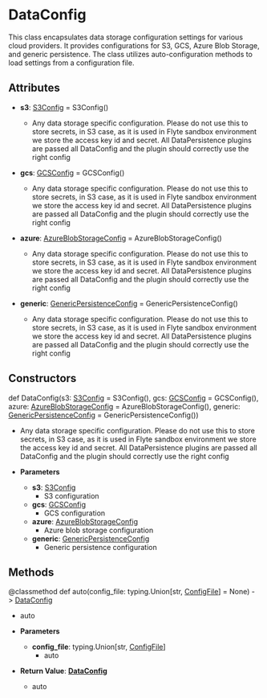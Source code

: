 # DataConfig

This class encapsulates data storage configuration settings for various cloud providers. It provides configurations for S3, GCS, Azure Blob Storage, and generic persistence. The class utilizes auto-configuration methods to load settings from a configuration file.

## Attributes

- **s3**: [S3Config](flytekit_configuration_s3config) = S3Config()
  - Any data storage specific configuration. Please do not use this to store secrets, in S3 case, as it is used in
    Flyte sandbox environment we store the access key id and secret.
    All DataPersistence plugins are passed all DataConfig and the plugin should correctly use the right config

- **gcs**: [GCSConfig](flytekit_configuration_gcsconfig) = GCSConfig()
  - Any data storage specific configuration. Please do not use this to store secrets, in S3 case, as it is used in
    Flyte sandbox environment we store the access key id and secret.
    All DataPersistence plugins are passed all DataConfig and the plugin should correctly use the right config

- **azure**: [AzureBlobStorageConfig](flytekit_configuration_azureblobstorageconfig) = AzureBlobStorageConfig()
  - Any data storage specific configuration. Please do not use this to store secrets, in S3 case, as it is used in
    Flyte sandbox environment we store the access key id and secret.
    All DataPersistence plugins are passed all DataConfig and the plugin should correctly use the right config

- **generic**: [GenericPersistenceConfig](flytekit_configuration_genericpersistenceconfig) = GenericPersistenceConfig()
  - Any data storage specific configuration. Please do not use this to store secrets, in S3 case, as it is used in
    Flyte sandbox environment we store the access key id and secret.
    All DataPersistence plugins are passed all DataConfig and the plugin should correctly use the right config

## Constructors
def DataConfig(s3: [S3Config](flytekit_configuration_s3config) = S3Config(), gcs: [GCSConfig](flytekit_configuration_gcsconfig) = GCSConfig(), azure: [AzureBlobStorageConfig](flytekit_configuration_azureblobstorageconfig) = AzureBlobStorageConfig(), generic: [GenericPersistenceConfig](flytekit_configuration_genericpersistenceconfig) = GenericPersistenceConfig())
-  Any data storage specific configuration. Please do not use this to store secrets, in S3 case, as it is used in
    Flyte sandbox environment we store the access key id and secret.
    All DataPersistence plugins are passed all DataConfig and the plugin should correctly use the right config
- **Parameters**

  - **s3**: [S3Config](flytekit_configuration_s3config)
    - S3 configuration
  - **gcs**: [GCSConfig](flytekit_configuration_gcsconfig)
    - GCS configuration
  - **azure**: [AzureBlobStorageConfig](flytekit_configuration_azureblobstorageconfig)
    - Azure blob storage configuration
  - **generic**: [GenericPersistenceConfig](flytekit_configuration_genericpersistenceconfig)
    - Generic persistence configuration



## Methods
@classmethod
def auto(config_file: typing.Union[str, [ConfigFile](flytekit_configuration_file_configfile)] = None) - > [DataConfig](flytekit_configuration_dataconfig)
-  auto
- **Parameters**

  - **config_file**: typing.Union[str, [ConfigFile](flytekit_configuration_file_configfile)]
    - auto

- **Return Value**:
**[DataConfig](flytekit_configuration_dataconfig)**
  - auto
